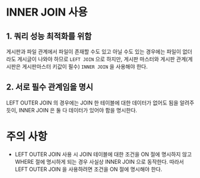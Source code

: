 # INNER JOIN 사용

## 1. 쿼리 성능 최적화를 위함

게시판과 파일 관계에서 파일이 존재할 수도 있고 아닐 수도 있는 경우에는 파일이 없더라도 게시글이 나와야 하므로 `LEFT JOIN` 으로 하지만, 게시판 마스터와 게시판 관계(게시판은 게시판마스터 키값이 필수) `INNER JOIN` 을 사용해야 한다.

## 2. 서로 필수 관계임을 명시

LEFT OUTER JOIN 의 경우에는 JOIN 한 테이블에 대한 데이터가 없어도 됨을 알려주듯이, INNER JOIN 은 둘 다 데이터가 있어야 함을 명시한다.

# 주의 사항

- LEFT OUTER JOIN 사용 시 JOIN 테이블에 대한 조건을 ON 절에 명시하지 않고 WHERE 절에 명시하게 되는 경우 사실상 INNER JOIN 으로 동작한다. 따라서 LEFT OUTER JOIN 을 사용하려면
조건을 ON 절에 명시해야 한다. 
